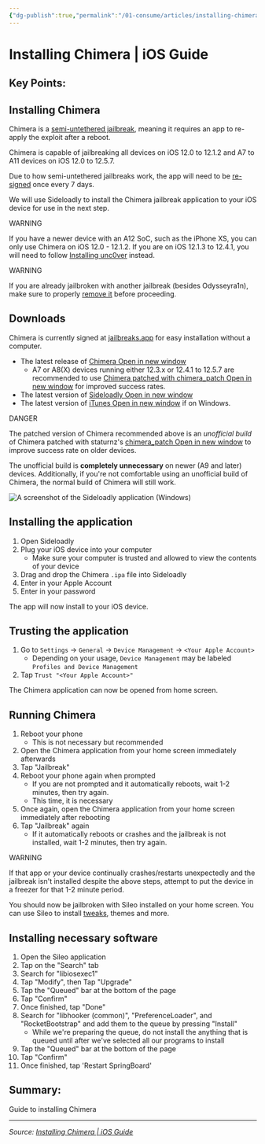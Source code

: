 ```yaml
---
{"dg-publish":true,"permalink":"/01-consume/articles/installing-chimera-i-os-guide/","title":"Installing Chimera | iOS Guide"}
---
```



# Installing Chimera | iOS Guide

## Key Points:
## Installing Chimera

Chimera is a [semi-untethered jailbreak](https://ios.cfw.guide/types-of-jailbreak/#semi-untethered-jailbreaks), meaning it requires an app to re-apply the exploit after a reboot.

Chimera is capable of jailbreaking all devices on iOS 12.0 to 12.1.2 and A7 to A11 devices on iOS 12.0 to 12.5.7.

Due to how semi-untethered jailbreaks work, the app will need to be [re-signed](https://ios.cfw.guide/resigning-apps) once every 7 days.

We will use Sideloadly to install the Chimera jailbreak application to your iOS device for use in the next step.

WARNING

If you have a newer device with an A12 SoC, such as the iPhone XS, you can only use Chimera on iOS 12.0 - 12.1.2. If you are on iOS 12.1.3 to 12.4.1, you will need to follow [Installing unc0ver](https://ios.cfw.guide/installing-unc0ver) instead.

WARNING

If you are already jailbroken with another jailbreak (besides Odysseyra1n), make sure to properly [remove it](https://ios.cfw.guide/restoring-rootfs) before proceeding.

## Downloads

Chimera is currently signed at [jailbreaks.app](https://jailbreaks.app/) for easy installation without a computer.

- The latest release of [Chimera Open in new window](https://chimera.coolstar.org/)
	- A7 or A8(X) devices running either 12.3.x or 12.4.1 to 12.5.7 are recommended to use [Chimera patched with chimera\_patch Open in new window](https://jailbreaks.app/cdn/ipas/ChimeraPatch-resigned.ipa) for improved success rates.
- The latest version of [Sideloadly Open in new window](https://sideloadly.io/)
- The latest version of [iTunes Open in new window](https://www.apple.com/itunes/download/win64) if on Windows.

DANGER

The patched version of Chimera recommended above is an *unofficial build* of Chimera patched with staturnz's [chimera\_patch Open in new window](https://github.com/staturnzz/chimera_patch) to improve success rate on older devices.

The unofficial build is **completely unnecessary** on newer (A9 and later) devices. Additionally, if you're not comfortable using an unofficial build of Chimera, the normal build of Chimera will still work.

![A screenshot of the Sideloadly application (Windows)](https://ios.cfw.guide/assets/images/sideloadly_win.png)

## Installing the application

1. Open Sideloadly
2. Plug your iOS device into your computer
	- Make sure your computer is trusted and allowed to view the contents of your device
3. Drag and drop the Chimera `.ipa` file into Sideloadly
4. Enter in your Apple Account
5. Enter in your password

The app will now install to your iOS device.

## Trusting the application

1. Go to `Settings` -> `General` -> `Device Management` -> `<Your Apple Account>`
	- Depending on your usage, `Device Management` may be labeled `Profiles and Device Management`
2. Tap `Trust "<Your Apple Account>"`

The Chimera application can now be opened from home screen.

## Running Chimera

1. Reboot your phone
	- This is not necessary but recommended
2. Open the Chimera application from your home screen immediately afterwards
3. Tap "Jailbreak"
4. Reboot your phone again when prompted
	- If you are not prompted and it automatically reboots, wait 1-2 minutes, then try again.
	- This time, it is necessary
5. Once again, open the Chimera application from your home screen immediately after rebooting
6. Tap "Jailbreak" again
	- If it automatically reboots or crashes and the jailbreak is not installed, wait 1-2 minutes, then try again.

WARNING

If that app or your device continually crashes/restarts unexpectedly and the jailbreak isn't installed despite the above steps, attempt to put the device in a freezer for that 1-2 minute period.

You should now be jailbroken with Sileo installed on your home screen. You can use Sileo to install [tweaks](https://ios.cfw.guide/faq/#what-are-tweaks), themes and more.

## Installing necessary software

1. Open the Sileo application
2. Tap on the "Search" tab
3. Search for "libiosexec1"
4. Tap "Modify", then Tap "Upgrade"
5. Tap the "Queued" bar at the bottom of the page
6. Tap "Confirm"
7. Once finished, tap "Done"
8. Search for "libhooker (common)", "PreferenceLoader", and "RocketBootstrap" and add them to the queue by pressing "Install"
	- While we're preparing the queue, do not install the anything that is queued until after we've selected all our programs to install
9. Tap the "Queued" bar at the bottom of the page
10. Tap "Confirm"
11. Once finished, tap 'Restart SpringBoard'

## Summary:
Guide to installing Chimera

---

*Source: [Installing Chimera | iOS Guide](https://ios.cfw.guide/installing-chimera/)*
